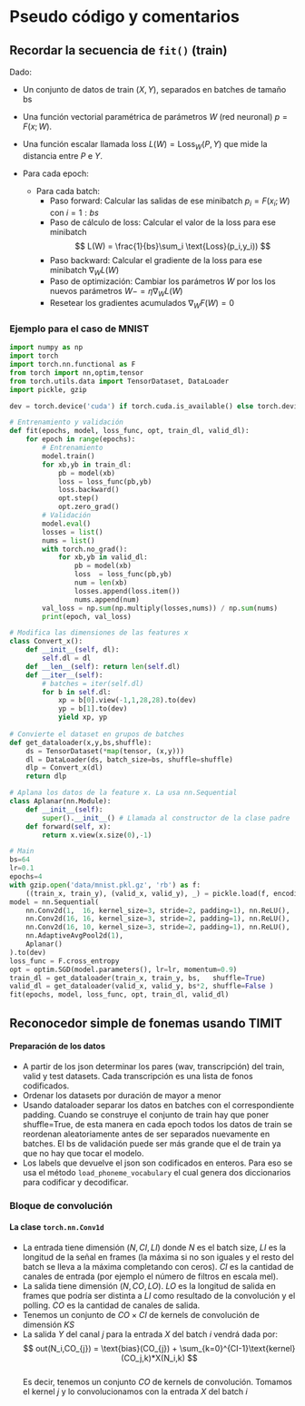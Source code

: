 <link href="/home/cestien/memoria/template/nota_template/miestilo.css" rel="stylesheet"></link>

# Pseudo código y comentarios

## Recordar la secuencia de `fit()` (train)
Dado:
  - Un conjunto de datos de train $(X,Y)$, separados en batches de tamaño bs
  - Una función vectorial paramétrica de parámetros $W$ (red neuronal) $p = F(x;W)$.  
  - Una función escalar llamada loss $L(W) = \text{Loss}_W(P,Y)$ que mide la distancia entre $P$ e $Y$.
  
  - Para cada epoch:
    - Para cada batch:
      - Paso forward: Calcular las salidas de ese minibatch  $p_i = F(x_i;W)$ con $i=1:bs$
      - Paso de cálculo de loss: Calcular el valor de la  loss para ese minibatch 
        $$
        L(W) = \frac{1}{bs}\sum_i \text{Loss}(p_i,y_i))
        $$
      - Paso backward: Calcular el gradiente de la loss para ese minibatch $\nabla_W L(W)$ 
      - Paso de optimización: Cambiar los parámetros $W$ por los los nuevos parámetros $W -= \eta\nabla_W L(W)$
      - Resetear los gradientes acumulados $\nabla_W F(W) = 0$ 

### Ejemplo para el caso de MNIST
```python
import numpy as np
import torch
import torch.nn.functional as F
from torch import nn,optim,tensor
from torch.utils.data import TensorDataset, DataLoader
import pickle, gzip

dev = torch.device('cuda') if torch.cuda.is_available() else torch.device('cpu')

# Entrenamiento y validación
def fit(epochs, model, loss_func, opt, train_dl, valid_dl):
    for epoch in range(epochs):
        # Entrenamiento
        model.train()
        for xb,yb in train_dl: 
            pb = model(xb)
            loss = loss_func(pb,yb)  
            loss.backward()
            opt.step()
            opt.zero_grad()
        # Validación
        model.eval()
        losses = list()
        nums = list()
        with torch.no_grad():
            for xb,yb in valid_dl:
                pb = model(xb)
                loss  = loss_func(pb,yb)
                num = len(xb)
                losses.append(loss.item())
                nums.append(num)
        val_loss = np.sum(np.multiply(losses,nums)) / np.sum(nums)
        print(epoch, val_loss)

# Modifica las dimensiones de las features x
class Convert_x():
    def __init__(self, dl):
        self.dl = dl
    def __len__(self): return len(self.dl)
    def __iter__(self):
        # batches = iter(self.dl)
        for b in self.dl:
            xp = b[0].view(-1,1,28,28).to(dev)
            yp = b[1].to(dev)
            yield xp, yp
            
# Convierte el dataset en grupos de batches
def get_dataloader(x,y,bs,shuffle):
    ds = TensorDataset(*map(tensor, (x,y)))
    dl = DataLoader(ds, batch_size=bs, shuffle=shuffle)
    dlp = Convert_x(dl)
    return dlp

# Aplana los datos de la feature x. La usa nn.Sequential
class Aplanar(nn.Module):
    def __init__(self):
        super().__init__() # Llamada al constructor de la clase padre
    def forward(self, x):
        return x.view(x.size(0),-1)

# Main
bs=64
lr=0.1
epochs=4
with gzip.open('data/mnist.pkl.gz', 'rb') as f:
    ((train_x, train_y), (valid_x, valid_y), _) = pickle.load(f, encoding='latin-1')
model = nn.Sequential(
    nn.Conv2d(1,  16, kernel_size=3, stride=2, padding=1), nn.ReLU(),
    nn.Conv2d(16, 16, kernel_size=3, stride=2, padding=1), nn.ReLU(),
    nn.Conv2d(16, 10, kernel_size=3, stride=2, padding=1), nn.ReLU(),
    nn.AdaptiveAvgPool2d(1),
    Aplanar()
).to(dev)
loss_func = F.cross_entropy
opt = optim.SGD(model.parameters(), lr=lr, momentum=0.9)
train_dl = get_dataloader(train_x, train_y, bs,   shuffle=True)
valid_dl = get_dataloader(valid_x, valid_y, bs*2, shuffle=False )
fit(epochs, model, loss_func, opt, train_dl, valid_dl)
```
## Reconocedor simple de fonemas usando TIMIT
#### Preparación de los datos
  - A partir de los json determinar los pares (wav, transcripción) del train, valid y test datasets. Cada transcripción es una lista de fonos codificados. 
  - Ordenar los datasets por duración de mayor a menor
  - Usando dataloader separar los datos en batches con el correspondiente padding. Cuando se construye el conjunto de train hay que poner shuffle=True, de esta manera en cada epoch todos los datos de train se reordenan aleatoriamente antes de ser separados nuevamente en batches. El bs de validación puede ser más grande que el de train ya que no hay que tocar el modelo.
  - Los labels que devuelve el json son codificados en enteros. Para eso se usa el método `load_phoneme_vocabulary` el cual genera dos diccionarios para codificar y decodificar.
  
### Bloque de convolución

#### La clase `torch.nn.Conv1d`
  - La entrada tiene dimensión $(N,CI,LI)$ donde $N$ es el batch size, $LI$ es la longitud de la señal en frames (la máxima si no son iguales y el resto del batch se lleva a la máxima completando con ceros). $CI$ es la cantidad de canales de entrada (por ejemplo el número de filtros en escala mel).
  - La salida tiene dimensión $(N,CO,LO)$. $LO$ es la longitud de salida en frames que podría ser distinta a $LI$ como resultado de la convolución y el polling. $CO$ es la cantidad de canales de salida. 
  - Tenemos un conjunto de $CO\times CI$ de kernels de convolución de dimensión $KS$ 
  - La salida $Y$ del canal $j$ para la entrada $X$ del batch $i$  vendrá dada por:
  $$
  out(N_i,CO_{j}) = \text{bias}(CO_{j}) + \sum_{k=0}^{CI-1}\text{kernel}(CO_j,k)*X(N_i,k)
  $$  
  Es decir, tenemos un conjunto $CO$ de kernels de convolución. Tomamos el kernel $j$ y lo convolucionamos con la entrada $X$ del batch $i$